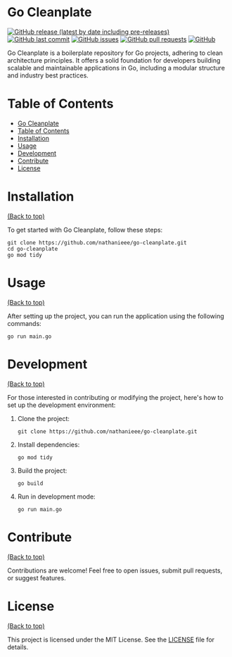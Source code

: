 
# Go Cleanplate

[![GitHub release (latest by date including pre-releases)](https://img.shields.io/github/v/release/nathanieee/go-cleanplate?include_prereleases)](https://github.com/nathanieee/go-cleanplate/releases)
[![GitHub last commit](https://img.shields.io/github/last-commit/nathanieee/go-cleanplate)](https://github.com/nathanieee/go-cleanplate/commits)
[![GitHub issues](https://img.shields.io/github/issues-raw/nathanieee/go-cleanplate)](https://github.com/nathanieee/go-cleanplate/issues)
[![GitHub pull requests](https://img.shields.io/github/issues-pr/nathanieee/go-cleanplate)](https://github.com/nathanieee/go-cleanplate/pulls)
[![GitHub](https://img.shields.io/github/license/nathanieee/go-cleanplate)](https://github.com/nathanieee/go-cleanplate/blob/main/LICENSE)

Go Cleanplate is a boilerplate repository for Go projects, adhering to clean architecture principles. It offers a solid foundation for developers building scalable and maintainable applications in Go, including a modular structure and industry best practices.

# Table of Contents

- [Go Cleanplate](#go-cleanplate)
- [Table of Contents](#table-of-contents)
- [Installation](#installation)
- [Usage](#usage)
- [Development](#development)
- [Contribute](#contribute)
- [License](#license)

# Installation
[(Back to top)](#table-of-contents)

To get started with Go Cleanplate, follow these steps:

```shell
git clone https://github.com/nathanieee/go-cleanplate.git
cd go-cleanplate
go mod tidy
```

# Usage
[(Back to top)](#table-of-contents)

After setting up the project, you can run the application using the following commands:

```shell
go run main.go
```

# Development
[(Back to top)](#table-of-contents)

For those interested in contributing or modifying the project, here's how to set up the development environment:

1. Clone the project:
    ```shell
    git clone https://github.com/nathanieee/go-cleanplate.git
    ```

2. Install dependencies:
    ```shell
    go mod tidy
    ```

3. Build the project:
    ```shell
    go build
    ```

4. Run in development mode:
    ```shell
    go run main.go
    ```

# Contribute
[(Back to top)](#table-of-contents)

Contributions are welcome! Feel free to open issues, submit pull requests, or suggest features.

# License
[(Back to top)](#table-of-contents)

This project is licensed under the MIT License. See the [LICENSE](./LICENSE) file for details.